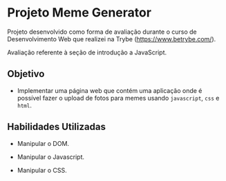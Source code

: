 # Projeto Meme Generator

Projeto desenvolvido como forma de avaliação durante o curso de Desenvolvimento Web que realizei na Trybe (https://www.betrybe.com/).

Avaliação referente à seção de introdução a JavaScript.

## Objetivo

- Implementar uma página web que contém uma aplicação onde é possível fazer o upload de fotos para memes usando `javascript`, `css` e `html`.

## Habilidades Utilizadas

- Manipular o DOM.

- Manipular o Javascript.

- Manipular o CSS.
